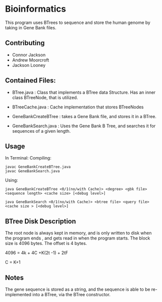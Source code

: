 # Bioinformatics

This program uses BTrees to sequence and store the human genome by taking in Gene Bank files.

## Contributing
- Connor Jackson
- Andrew Moorcroft
- Jackson Looney



## Contained Files:

- BTree.java : Class that implements a BTree data Structure. Has an inner class BTreeNode, that is utilized.
- BTreeCache.java : Cache implementation that stores BTreeNodes

- GeneBankCreateBTree : takes a Gene Bank file, and stores it in a BTree.

- GeneBankSearch.java : Uses the Gene Bank B Tree, and searches it for sequences of a given length.
## Usage

In Terminal:
Compiling:
```
javac GeneBankCreateBTree.java
javac GeneBankSearch.java
```
Using:
```
java GeneBankCreateBTree <0/1(no/with Cache)> <degree> <gbk file> <sequence length> <cache size> [<debug level>]

java GeneBankSearch <0/1(no/with Cache)> <btree file> <query file> <cache size > [<debug level>]
```




## BTree Disk Description


The root node is always kept in memory, and is only written to disk when the program ends , and gets read in when the program starts. The block size is 4096 bytes. The offset is 4 bytes. 


4096 = 4k + 4C +K(2t -1) + 2tF

C = K+1



## Notes

The gene sequence is stored as a string, and the sequence is able to be re-implemented into a BTree, via the BTree constructor.


